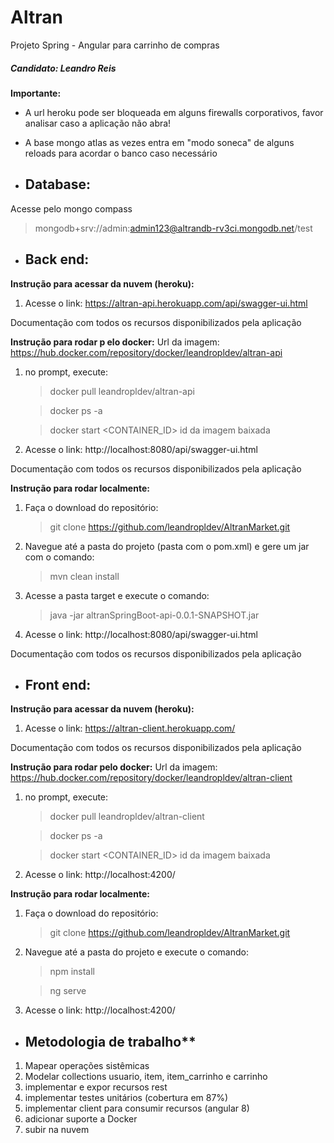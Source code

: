 # Altran
Projeto Spring - Angular para carrinho de compras
##### Candidato: Leandro Reis
**Importante:**
- A url heroku pode ser bloqueada em alguns firewalls corporativos, favor analisar caso a aplicação não abra!
- A base mongo atlas as vezes entra em "modo soneca" de alguns reloads para acordar o banco caso necessário

- ## Database:
Acesse pelo mongo compass
> mongodb+srv://admin:admin123@altrandb-rv3ci.mongodb.net/test

- ## Back end:
**Instrução para acessar da nuvem (heroku):**
1) Acesse o link: https://altran-api.herokuapp.com/api/swagger-ui.html

Documentação com todos os recursos disponibilizados pela aplicação

**Instrução para rodar p elo docker:**
Url da imagem: https://hub.docker.com/repository/docker/leandropldev/altran-api
1) no prompt, execute: 
	> docker pull leandropldev/altran-api
	
	> docker ps -a
	
	> docker start <CONTAINER_ID> id da imagem baixada
	
2) Acesse o link: http://localhost:8080/api/swagger-ui.html

Documentação com todos os recursos disponibilizados pela aplicação

**Instrução para rodar localmente:**
1) Faça o download do repositório:
	> git clone https://github.com/leandropldev/AltranMarket.git
2) Navegue até a pasta do projeto (pasta com o pom.xml) e gere um jar com o comando:
	> mvn clean install
3) Acesse a pasta target e execute o comando:
	> java -jar altranSpringBoot-api-0.0.1-SNAPSHOT.jar
4) Acesse o link: http://localhost:8080/api/swagger-ui.html

Documentação com todos os recursos disponibilizados pela aplicação

- ## Front end:
**Instrução para acessar da nuvem (heroku):**
1) Acesse o link: https://altran-client.herokuapp.com/

Documentação com todos os recursos disponibilizados pela aplicação

**Instrução para rodar pelo docker:**
Url da imagem: https://hub.docker.com/repository/docker/leandropldev/altran-client
1) no prompt, execute: 
	> docker pull leandropldev/altran-client
	
	> docker ps -a
	
	> docker start <CONTAINER_ID> id da imagem baixada
	
2) Acesse o link: http://localhost:4200/

**Instrução para rodar localmente:**
1) Faça o download do repositório:
	> git clone https://github.com/leandropldev/AltranMarket.git
2) Navegue até a pasta do projeto e execute o comando:
	> npm install
	
	> ng serve
3) Acesse o link: http://localhost:4200/

- ## Metodologia de trabalho**
1) Mapear operações sistêmicas
2) Modelar collections usuario, item, item_carrinho e carrinho
3) implementar e expor recursos rest
4) implementar testes unitários (cobertura em 87%)
5) implementar client para consumir recursos (angular 8)
6) adicionar suporte a Docker
7) subir na nuvem
